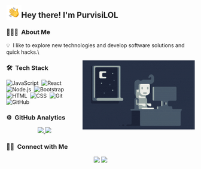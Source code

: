 <img alt="Night Coding" src="./assets/Hand%20Wave.gif" width='40' align="left"/><h2>Hey there! I'm PurvisiLOL</h2>

<!-- ## 👋 &nbsp;Hey there! I'm PurvisiLOL -->

### 👨🏻‍💻 &nbsp;About Me

💡 &nbsp;I like to explore new technologies and develop software solutions and quick hacks.\

<img alt="Night Coding" src="https://raw.githubusercontent.com/AVS1508/AVS1508/master/assets/Night-Coding.gif" align="right"/>

### 🛠 &nbsp;Tech Stack

![JavaScript](https://img.shields.io/badge/-JavaScript-05122A?style=flat&logo=javascript)&nbsp;
![React](https://img.shields.io/badge/-React-05122A?style=flat&logo=react)&nbsp;
![Node.js](https://img.shields.io/badge/-Node.js-05122A?style=flat&logo=node.js)&nbsp;
![Bootstrap](https://img.shields.io/badge/-Bootstrap-05122A?style=flat&logo=bootstrap&logoColor=563D7C)\
![HTML](https://img.shields.io/badge/-HTML-05122A?style=flat&logo=HTML5)&nbsp;
![CSS](https://img.shields.io/badge/-CSS-05122A?style=flat&logo=CSS3&logoColor=1572B6)&nbsp;
![Git](https://img.shields.io/badge/-Git-05122A?style=flat&logo=git)&nbsp;
![GitHub](https://img.shields.io/badge/-GitHub-05122A?style=flat&logo=github)&nbsp;

### ⚙️ &nbsp;GitHub Analytics

<p align="center">
<a href="https://github.com/PurvisiLOL">
  <img height="180em" src="https://github-readme-stats-eight-theta.vercel.app/api/top-langs/?username=PurvisiLOL&layout=compact&langs_count=8&theme=algolia"/>
  <img height="180em" src="https://github-readme-stats.vercel.app/api/top-langs/?username=PurvisiLOL&layout=donut"/>
</a>
</p>

### 🤝🏻 &nbsp;Connect with Me

<p align="center">
<a href="https://discord.gg/DbnFP2Qa54"><img src="https://img.shields.io/badge/-adityavsingh.com-3423A6?style=flat&logo=Discord&logoColor=white"/></a>
  <a href="https://www.zyntech.xyz/"><img src="https://img.shields.io/badge/-adityavsingh.com-3423A6?style=flat&logo=Google-Chrome&logoColor=white"/></a>
</p>
